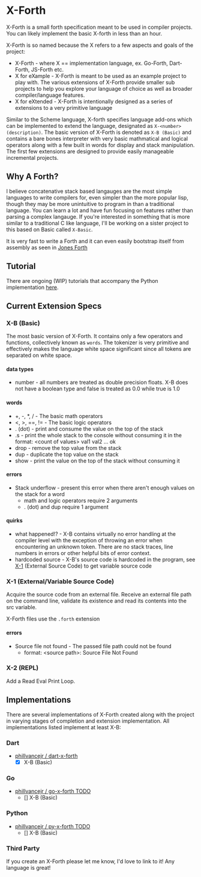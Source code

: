 # X-Forth
X-Forth is a small forth specification meant to be used in compiler projects. You can likely implement the basic X-forth in less than an hour.

X-Forth is so named because the X refers to a few aspects and goals of the project:
- X-Forth - where X == implementation language, ex. Go-Forth, Dart-Forth, JS-Forth etc.
- X for eXample - X-Forth is meant to be used as an example project to play with. The various extensions of X-Forth provide smaller sub projects to help you explore your language of choice as well as broader compiler/language features.
- X for eXtended - X-Forth is intentionally designed as a series of extensions to a very primitive language

Similar to the Scheme language, X-forth specifies language add-ons which can be implemented to extend the language, designated as `X-<number> (description)`. The basic version of X-Forth is denoted as `X-B (Basic)` and contains a bare bones interpreter with very basic mathmatical and logical operators along with a few built in words for display and stack manipulation. The first few extensions are designed to provide easily manageable incremental projects.

## Why A Forth?

I believe concatenative stack based langauges are the most simple languages to write compilers for, even simpler than the more popular lisp, though they may be more unintuitive to program in than a traditional language. You can learn a lot and have fun focusing on features rather than parsing a complex langauge. If you're interested in something that is more similar to a traditional C like language, I'll be working on a sister project to this based on Basic called `X-Basic`.

It is very fast to write a Forth and it can even easily bootstrap itself from assembly as seen in [Jones Forth](https://github.com/nornagon/jonesforth/blob/master/jonesforth.S)

## Tutorial
There are ongoing (WIP) tutorials that accompany the Python implementation [here]().

## Current Extension Specs

### X-B (Basic)
The most basic version of X-Forth. It contains only a few operators and functions, collectively known as `words`. The tokenizer is very primitive and effectively makes the language white space significant since all tokens are separated on white space.
#### data types
- number - all numbers are treated as double precision floats. X-B does not have a boolean type and false is treated as 0.0 while true is 1.0
#### words
- +, -, *, / - The basic math operators
- <, >, ==, != - The basic logic operators
- . (dot) - print and consume the value on the top of the stack
- .s - print the whole stack to the console without consuming it in the format: \<count of values> val1 val2 ... ok
- drop - remove the top value from the stack
- dup - duplicate the top value on the stack
- show - print the value on the top of the stack without consuming it
#### errors
- Stack underflow - present this error when there aren't enough values on the stack for a word
    - math and logic operators require 2 arguments
    - . (dot) and dup require 1 argument
#### quirks
- what happened!? - X-B contains virtually no error handling at the compiler level with the exception of throwing an error when encountering an unknown token. There are no stack traces, line numbers in errors or other helpful bits of error context.
- hardcoded source - X-B's source code is hardcoded in the program, see [X-1](#-x-1) (External Source Code) to get variable source code

### X-1 (External/Variable Source Code)
Acquire the source code from an external file. Receive an external file path on the command line, validate its existence and read its contents into the src variable. 

X-Forth files use the `.forth` extension

#### errors
- Source file not found - The passed file path could not be found
    - format: \<source path>: Source File Not Found

### X-2 (REPL)
Add a Read Eval Print Loop.

## Implementations
There are several implementations of X-Forth created along with the project in varying stages of completion and extension implementation. All implementations listed implement at least X-B: 
### Dart
* [phillvancejr / dart-x-forth](implementations/dart)
    * [X] X-B (Basic)
### Go
* [phillvancejr / go-x-forth TODO]()
    * [] X-B (Basic)
### Python
* [phillvancejr / py-x-forth TODO]()
    * [] X-B (Basic)
### Third Party
If you create an X-Forth please let me know, I'd love to link to it! Any language is great!